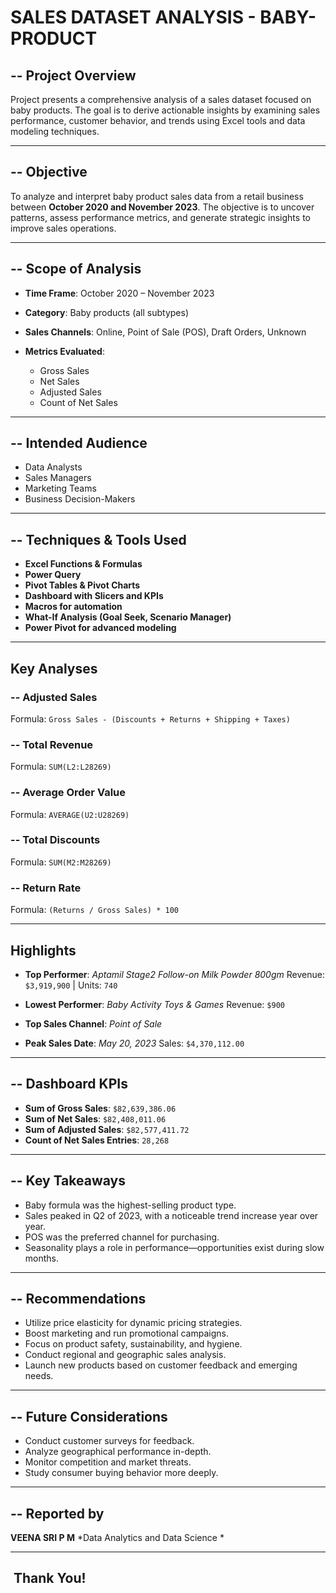 # SALES DATASET ANALYSIS - BABY-PRODUCT

## -- Project Overview

Project presents a comprehensive analysis of a sales dataset focused on baby products. The goal is to derive actionable insights by examining sales performance, customer behavior, and trends using Excel tools and data modeling techniques.

---

## -- Objective

To analyze and interpret baby product sales data from a retail business between **October 2020 and November 2023**. The objective is to uncover patterns, assess performance metrics, and generate strategic insights to improve sales operations.

---

## -- Scope of Analysis

* **Time Frame**: October 2020 – November 2023
* **Category**: Baby products (all subtypes)
* **Sales Channels**: Online, Point of Sale (POS), Draft Orders, Unknown
* **Metrics Evaluated**:

  * Gross Sales
  * Net Sales
  * Adjusted Sales
  * Count of Net Sales

---

## -- Intended Audience

* Data Analysts
* Sales Managers
* Marketing Teams
* Business Decision-Makers

---

## -- Techniques & Tools Used

* **Excel Functions & Formulas**
* **Power Query**
* **Pivot Tables & Pivot Charts**
* **Dashboard with Slicers and KPIs**
* **Macros for automation**
* **What-If Analysis (Goal Seek, Scenario Manager)**
* **Power Pivot for advanced modeling**

---

## Key Analyses

### -- Adjusted Sales

Formula: `Gross Sales - (Discounts + Returns + Shipping + Taxes)`

### -- Total Revenue

Formula: `SUM(L2:L28269)`

### -- Average Order Value

Formula: `AVERAGE(U2:U28269)`

### -- Total Discounts

Formula: `SUM(M2:M28269)`

### -- Return Rate

Formula: `(Returns / Gross Sales) * 100`

---

## Highlights

* **Top Performer**: *Aptamil Stage2 Follow-on Milk Powder 800gm*
  Revenue: `$3,919,900` | Units: `740`

* **Lowest Performer**: *Baby Activity Toys & Games*
  Revenue: `$900`

* **Top Sales Channel**: *Point of Sale*

* **Peak Sales Date**: *May 20, 2023*
  Sales: `$4,370,112.00`

---

## -- Dashboard KPIs

* **Sum of Gross Sales**: `$82,639,386.06`
* **Sum of Net Sales**: `$82,408,011.06`
* **Sum of Adjusted Sales**: `$82,577,411.72`
* **Count of Net Sales Entries**: `28,268`

---

## -- Key Takeaways

* Baby formula was the highest-selling product type.
* Sales peaked in Q2 of 2023, with a noticeable trend increase year over year.
* POS was the preferred channel for purchasing.
* Seasonality plays a role in performance—opportunities exist during slow months.

---

## -- Recommendations

* Utilize price elasticity for dynamic pricing strategies.
* Boost marketing and run promotional campaigns.
* Focus on product safety, sustainability, and hygiene.
* Conduct regional and geographic sales analysis.
* Launch new products based on customer feedback and emerging needs.

---

## -- Future Considerations

* Conduct customer surveys for feedback.
* Analyze geographical performance in-depth.
* Monitor competition and market threats.
* Study consumer buying behavior more deeply.

---

## -- Reported by

**VEENA SRI P M**
\*Data Analytics and Data Science \*

---

##  Thank You!
